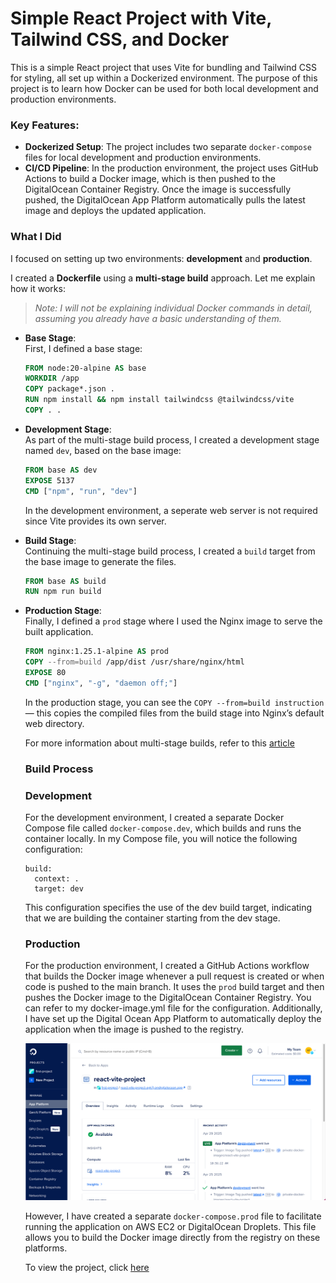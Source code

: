 # Simple React Project with Vite, Tailwind CSS, and Docker

This is a simple React project that uses Vite for bundling and Tailwind CSS for styling, all set up within a Dockerized environment. The purpose of this project is to learn how Docker can be used for both local development and production environments.

### Key Features:
- **Dockerized Setup**: The project includes two separate `docker-compose` files for local development and production environments.
- **CI/CD Pipeline**: In the production environment, the project uses GitHub Actions to build a Docker image, which is then pushed to the DigitalOcean Container Registry. Once the image is successfully pushed, the DigitalOcean App Platform automatically pulls the latest image and deploys the updated application.

### What I Did

I focused on setting up two environments: **development** and **production**.

I created a **Dockerfile** using a **multi-stage build** approach. Let me explain how it works:

> *Note: I will not be explaining individual Docker commands in detail, assuming you already have a basic understanding of them.*

- **Base Stage**:  
 First, I defined a base stage:

  ```dockerfile
  FROM node:20-alpine AS base
  WORKDIR /app
  COPY package*.json .
  RUN npm install && npm install tailwindcss @tailwindcss/vite
  COPY . .
  ```

- **Development Stage**:  
  As part of the multi-stage build process, I created a development stage named `dev`, based on the base image:

  ```dockerfile
  FROM base AS dev
  EXPOSE 5137
  CMD ["npm", "run", "dev"]
  ```
  In the development environment, a seperate web server is not required since Vite provides its own server.

- **Build Stage**:  
  Continuing the multi-stage build process, I created a `build` target from the base image to generate the files.

  ```dockerfile
  FROM base AS build
  RUN npm run build
  ```

- **Production Stage**:  
  Finally, I defined a `prod` stage where I used the Nginx image to serve the built application. 

  ```dockerfile
  FROM nginx:1.25.1-alpine AS prod
  COPY --from=build /app/dist /usr/share/nginx/html
  EXPOSE 80
  CMD ["nginx", "-g", "daemon off;"]
  ```

  In the production stage, you can see the `COPY --from=build instruction` — this copies the compiled files from the build stage into Nginx’s default web directory.

  For more information about multi-stage builds, refer to this [article](https://dev.to/massivebrains/use-same-dockerfile-for-dev-production-1l7f)

  ### Build Process
  ### Development 
  For the development environment, I created a separate Docker Compose file called `docker-compose.dev`, which builds and runs the container locally. In my Compose file, you will notice the following configuration:
  ```web:
  build:
    context: .
    target: dev
  ```

  This configuration specifies the use of the dev build target, indicating that we are building the container starting from the dev stage.

  ### Production
    For the production environment, I created a GitHub Actions workflow that builds the Docker image whenever a pull request is created or when code is pushed to the main branch. It uses the `prod` build target and then pushes the Docker image to the DigitalOcean Container Registry. You can refer to my docker-image.yml file for the configuration. Additionally, I have set up the Digital Ocean App Platform to automatically deploy the application when the image is pushed to the registry.

  ![Screenshot](https://raw.githubusercontent.com/pemba17/react-vite-project/refs/heads/main/public/screenshots/app-platform.png)

  However, I have created a separate `docker-compose.prod` file to facilitate running the application on AWS EC2 or DigitalOcean Droplets. This file allows you to build the Docker image directly from the registry on these platforms.

  To view the project, click [here](https://react-vite-project-ayk7j.ondigitalocean.app/)

